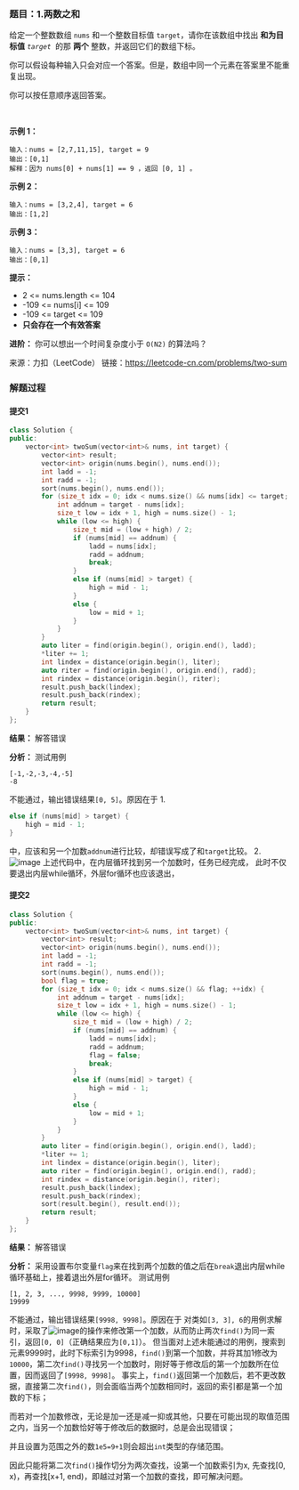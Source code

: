 ### 题目：1.两数之和

给定一个整数数组 `nums` 和一个整数目标值 `target`，请你在该数组中找出 **和为目标值** _`target`_  的那 **两个** 整数，并返回它们的数组下标。

你可以假设每种输入只会对应一个答案。但是，数组中同一个元素在答案里不能重复出现。

你可以按任意顺序返回答案。

 

**示例 1：**
```
输入：nums = [2,7,11,15], target = 9
输出：[0,1]
解释：因为 nums[0] + nums[1] == 9 ，返回 [0, 1] 。
```
**示例 2：**
```
输入：nums = [3,2,4], target = 6
输出：[1,2]
```
**示例 3：**
```
输入：nums = [3,3], target = 6
输出：[0,1]
```

**提示：**

- 2 <= nums.length <= 104
- -109 <= nums[i] <= 109
- -109 <= target <= 109
- **只会存在一个有效答案**

**进阶：**
你可以想出一个时间复杂度小于 `O(N2)` 的算法吗？

来源：力扣（LeetCode）
链接：https://leetcode-cn.com/problems/two-sum

### 解题过程
#### 提交1
```C++
class Solution {
public:
    vector<int> twoSum(vector<int>& nums, int target) {
        vector<int> result;
        vector<int> origin(nums.begin(), nums.end());
        int ladd = -1;
        int radd = -1;
        sort(nums.begin(), nums.end());
        for (size_t idx = 0; idx < nums.size() && nums[idx] <= target; ++idx) {
            int addnum = target - nums[idx];
            size_t low = idx + 1, high = nums.size() - 1;
            while (low <= high) {
                size_t mid = (low + high) / 2;
                if (nums[mid] == addnum) {
                    ladd = nums[idx];
                    radd = addnum;
                    break;
                }
                else if (nums[mid] > target) {
                    high = mid - 1;
                }
                else {
                    low = mid + 1;
                }
            }
        }
        auto liter = find(origin.begin(), origin.end(), ladd);
        *liter += 1;
        int lindex = distance(origin.begin(), liter);
        auto riter = find(origin.begin(), origin.end(), radd);
        int rindex = distance(origin.begin(), riter);
        result.push_back(lindex);
        result.push_back(rindex);
        return result;
    }
};
```
**结果：** 解答错误

**分析：**
测试用例
```
[-1,-2,-3,-4,-5]
-8
```
不能通过，输出错误结果`[0, 5]`。原因在于
1. 
```C++
else if (nums[mid] > target) {
    high = mid - 1;
}
```
中，应该和另一个加数`addnum`进行比较，却错误写成了和`target`比较。
2. ![image](https://user-images.githubusercontent.com/41363767/155663891-bd039d75-33fe-477f-b12e-d74970183ae3.png)
上述代码中，在内层循环找到另一个加数时，任务已经完成，
此时不仅要退出内层while循环，外层for循环也应该退出，

#### 提交2
```C++
class Solution {
public:
    vector<int> twoSum(vector<int>& nums, int target) {
        vector<int> result;
        vector<int> origin(nums.begin(), nums.end());
        int ladd = -1;
        int radd = -1;
        sort(nums.begin(), nums.end());
        bool flag = true;
        for (size_t idx = 0; idx < nums.size() && flag; ++idx) {
            int addnum = target - nums[idx];
            size_t low = idx + 1, high = nums.size() - 1;
            while (low <= high) {
                size_t mid = (low + high) / 2;
                if (nums[mid] == addnum) {
                    ladd = nums[idx];
                    radd = addnum;
                    flag = false;
                    break;
                }
                else if (nums[mid] > target) {
                    high = mid - 1;
                }
                else {
                    low = mid + 1;
                }
            }
        }
        auto liter = find(origin.begin(), origin.end(), ladd);
        *liter += 1;
        int lindex = distance(origin.begin(), liter);
        auto riter = find(origin.begin(), origin.end(), radd);
        int rindex = distance(origin.begin(), riter);
        result.push_back(lindex);
        result.push_back(rindex);
        sort(result.begin(), result.end());
        return result;
    }
};
```
**结果：** 解答错误

**分析：**
采用设置布尔变量`flag`来在找到两个加数的值之后在`break`退出内层while循环基础上，接着退出外层for循环。
测试用例
```
[1, 2, 3, ..., 9998, 9999, 10000]
19999
```
不能通过，输出错误结果`[9998, 9998]`。原因在于
对类如`[3, 3], 6`的用例求解时，采取了![image](https://user-images.githubusercontent.com/41363767/155664845-54a32cf1-1527-4999-9645-484221e94532.png)的操作来修改第一个加数，从而防止两次`find()`为同一索引，返回`[0, 0]`（正确结果应为`[0,1]`）。
但当面对上述未能通过的用例，搜索到元素9999时，此时下标索引为9998，`find()`到第一个加数，并将其加1修改为`10000`，第二次`find()`寻找另一个加数时，刚好等于修改后的第一个加数所在位置，因而返回了`[9998, 9998]`。
事实上，`find()`返回第一个加数后，若不更改数据，直接第二次`find()`，则会面临当两个加数相同时，返回的索引都是第一个加数的下标；

而若对一个加数修改，无论是加一还是减一抑或其他，只要在可能出现的取值范围之内，当另一个加数恰好等于修改后的数据时，总是会出现错误；

并且设置为范围之外的数`1e5=9+1`则会超出`int`类型的存储范围。

因此只能将第二次`find()`操作切分为两次查找，设第一个加数索引为x, 先查找[0, x)，再查找[x+1, end)，即越过对第一个加数的查找，即可解决问题。
